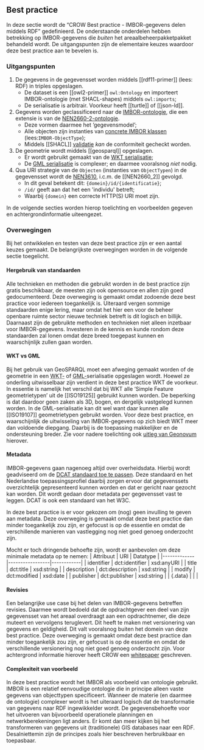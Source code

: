 ## Best practice

In deze sectie wordt de “CROW Best practice - IMBOR-gegevens delen middels RDF” gedefinieerd. De onderstaande onderdelen hebben betrekking op IMBOR-gegevens die _buiten_ het areaalbeheerpakketpakket behandeld wordt. De uitgangspunten zijn de elementaire keuzes waardoor deze best practice aan te bevelen is.

### Uitgangspunten

1. De gegevens in de gegevensset worden middels [[rdf11-primer]] (lees: RDF) in triples opgeslagen.
    * De dataset is een [[owl2-primer]] `owl:Ontology` en importeert IMBOR-ontologie (met SHACL-shapes) middels `owl:imports`;
    * De serialisatie is arbitrair. Voorkeur heeft [[turtle]] of [[json-ld]].
1. Gegevens worden geclassificeerd naar de [IMBOR-ontologie][4], die een extensie is van de [NEN2660-2-ontologie][3].
    * Deze vormen daarmee het ‘gegevensmodel’;
    * Alle objecten zijn instanties van [concrete IMBOR klassen][5] (lees:`IMBOR-ObjectType`);
    * Middels [[SHACL]] [validatie][6] _kan_ de conformiteit gecheckt worden.
1. De geometrie wordt middels [[geosparql]] opgeslagen.
    * Er wordt gebruikt gemaakt van de [WKT serialisatie][7];
    * De [GML serialisatie][8] is complexer; en daarmee vooralsnog _niet_ nodig.
1. Qua URI strategie van de `Objecten` (instanties van `ObjectTypen`) in de gegevensset wordt de [NEN3610][1], i.c.m. de [[NEN2660_2]] gevolgd.
    * In dit geval betekent dit: `{domein}/id/{identificatie}`;
    * `/id/` geeft aan dat het een 'individu' betreft;
    * Waarbij `{domein}` een correcte HTTP(S) URI moet zijn.

In de volgende secties worden hierop toelichting en voorbeelden gegeven en achtergrondinformatie uiteengezet. 

### Overwegingen

Bij het ontwikkelen en testen van deze best practice zijn er een aantal keuzes gemaakt. De belangrijkste overwegingen worden in de volgende sectie toegelicht.

#### Hergebruik van standaarden

Alle technieken en methoden die gebruikt worden in de best practice zijn gratis beschikbaar, de meesten zijn ook opensource en allen zijn goed gedocumenteerd. Deze overweging is gemaakt omdat zodoende deze best practice voor iedereen toegankelijk is. Uiteraard vergen sommige standaarden enige lering, maar omdat het hier een voor de beheer openbare ruimte sector nieuwe techniek betreft is dit logisch en billijk. Daarnaast zijn de gebruikte methoden en technieken niet alleen inzetbaar voor IMBOR-gegevens. Investeren in de kennis en kunde rondom deze standaarden zal lonen omdat deze breed toegepast kunnen en waarschijnlijk zullen gaan worden.

#### WKT vs GML

Bij het gebruik van GeoSPARQL moet een afweging gemaakt worden of de geometrie in een <abbr title="Well-known text">WKT-</abbr> of <abbr title="Geography Markup Language">GML-</abbr>serialisatie opgeslagen wordt. Hoewel ze onderling uitwisselbaar zijn verdient in deze best practice WKT de voorkeur. In essentie is namelijk het verschil dat bij WKT alle ‘Simple Feature geometrietypen’ uit de [[ISO19125]] gebruikt kunnen worden. De beperking is dat daardoor geen zaken als 3D, bogen, en dergelijk vastgelegd kunnen worden. In de GML-serialisatie kan dit wel want daar kunnen alle [[ISO19107]] geometrietypen gebruikt worden. Voor deze best practice, en waarschijnlijk de uitwisseling van IMBOR-gegevens op zich biedt WKT meer dan voldoende diepgang. Daarbij is de toepassing makkelijker en de ondersteuning breder. Zie voor nadere toelichting ook [uitleg van Geonovum][9] hierover. 

#### Metadata

IMBOR-gegevens gaan nagenoeg altijd over overheidsdata. Hierbij wordt geadviseerd om de [DCAT standaard toe te passen][12]. Deze standaard en het Nederlandse toepassingsprofiel daarbij zorgen ervoor dat gegevenssets overzichtelijk gepresenteerd kunnen worden en dat er gericht naar gezocht kan worden. Dit wordt gedaan door metadata per gegevensset vast te leggen. DCAT is ook een standaard van het W3C. 

In deze best practice is er voor gekozen om (nog) geen invulling te geven aan metadata. Deze overweging is gemaakt omdat deze best practice dan minder toegankelijk zou zijn, er gefocust is op de essentie en omdat de verschillende manieren van vastlegging nog niet goed genoeg onderzocht zijn. 

Mocht er toch dringende behoefte zijn, wordt er aanbevolen om deze minimale metadata op te nemen:
| Attribuut   | URI             | Datatype   |
|-------------|-----------------|------------|
| identifier  | dct:identifier  | xsd:anyURI |
| title       | dct:title       | xsd:string |
| description | dct:description | xsd:string |
| modify      | dct:modified    | xsd:date   |
| publisher   | dct:publisher   | xsd:string |
| {.data}     |                 |            |

#### Revisies

Een belangrijke use case bij het delen van IMBOR-gegevens betreffen revisies. Daarmee wordt bedoeld dat de opdrachtgever een deel van zijn gegevensset van het areaal overdraagt aan een opdrachtnemer, die deze muteert en vervolgens teruglevert. Dit heeft te maken met versionering van gegevens en geldigheid. Dit valt vooralsnog buiten het domein van deze best practice. Deze overweging is gemaakt omdat deze best practice dan minder toegankelijk zou zijn, er gefocust is op de essentie en omdat de verschillende versionering nog niet goed genoeg onderzocht zijn. Voor achtergrond informatie hierover heeft CROW een [whitepaper][13] geschreven. 

#### Complexiteit van voorbeeld

In deze best practice wordt het IMBOR als voorbeeld van ontologie gebruikt. IMBOR is een relatief eenvoudige ontologie die in principe alleen vaste gegevens van objecttypen specificeert. Wanneer de materie (en daarmee de ontologie) complexer wordt is het uiteraard logisch dat de transformatie van gegevens naar RDF ingewikkelder wordt. De gegevensbehoefte voor het uitvoeren van bijvoorbeeld operationele planningen en netwerkberekeningen ligt anders. Er komt dan meer kijken bij het transformeren van gegevens uit (traditionele) GIS databases naar een RDF. Desalniettemin zijn de principes zoals hier beschreven herbruikbaar en toepasbaar. 


[1]: https://geonovum.github.io/NEN3610-Linkeddata/#nen3610id
[2]: https://www.nen.nl/nen-2660-2-2022-nl-291667
[3]: https://w3id.org/nen2660/def/
[4]: https://docs.crow.nl/onto-verkenner/imbor/
[5]: https://docs.crow.nl/imbor/techdoc/#objecttypen
[6]: https://w3c.github.io/data-shapes/shacl/#validation-definition
[7]: https://opengeospatial.github.io/ogc-geosparql/geosparql11/document.html#rdfse_wkt
[8]: https://opengeospatial.github.io/ogc-geosparql/geosparql11/spec.html#_geography_markup_language
[9]: https://docs.geostandaarden.nl/g4w/geox/#geometrie-encodings
[10]: https://www.ogc.org/standards/sfa
[11]: https://www.iso.org/standard/66175.html
[12]: https://data.overheid.nl/ondersteuning/open-data/dcat
[13]: https://docs.crow.nl/wp/ldversiebeheer/